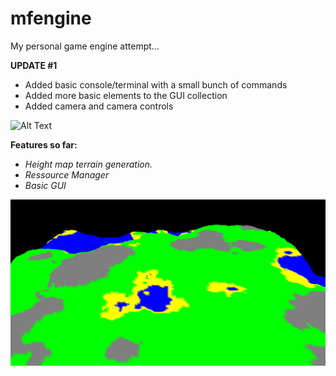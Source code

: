 # mfengine
My personal game engine attempt...

**UPDATE #1**
* Added basic console/terminal with a small bunch of commands
* Added more basic elements to the GUI collection
* Added camera and camera controls

![Alt Text](/README/terminal_preview1.gif)

**Features so far:**
* *Height map terrain generation.*
* *Ressource Manager*
* *Basic GUI*

![GitHub Logo](/README/mfengine_01.png)

